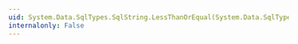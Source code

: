```yaml
---
uid: System.Data.SqlTypes.SqlString.LessThanOrEqual(System.Data.SqlTypes.SqlString,System.Data.SqlTypes.SqlString)
internalonly: False
---
```

